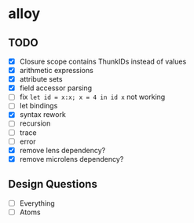 # alloy

## TODO
- [x] Closure scope contains ThunkIDs instead of values
- [x] arithmetic expressions
- [x] attribute sets
- [x] field accessor parsing
- [ ] fix `let id = x:x; x = 4 in id x` not working
- [ ] let bindings
- [x] syntax rework
- [ ] recursion
- [ ] trace
- [ ] error
- [x] remove lens dependency?
- [x] remove microlens dependency?

## Design Questions
- [ ] Everything
- [ ] Atoms

